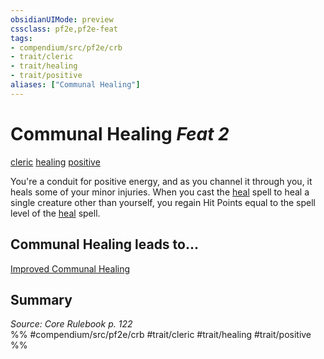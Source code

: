 ```yaml
---
obsidianUIMode: preview
cssclass: pf2e,pf2e-feat
tags:
- compendium/src/pf2e/crb
- trait/cleric
- trait/healing
- trait/positive
aliases: ["Communal Healing"]
---
```

# Communal Healing  *Feat 2*  
[cleric](rules/traits/cleric.md "Cleric Class Trait")  [healing](rules/traits/healing.md "Healing Effect Trait")  [positive](rules/traits/positive.md "Positive Energy & Element Trait")  


You're a conduit for positive energy, and as you channel it through you, it heals some of your minor injuries. When you cast the [heal](compendium/spells/heal.md) spell to heal a single creature other than yourself, you regain Hit Points equal to the spell level of the [heal](compendium/spells/heal.md) spell.

## Communal Healing leads to...

[Improved Communal Healing](compendium/feats/improved-communal-healing.md)

## Summary

*Source: Core Rulebook p. 122*  
%% #compendium/src/pf2e/crb #trait/cleric #trait/healing #trait/positive %%